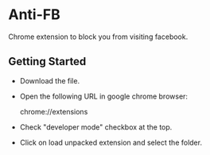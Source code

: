 # Anti-FB

Chrome extension to block you from visiting facebook.

## Getting Started

* Download the file.

* Open the following URL in google chrome browser:
  
  chrome://extensions

* Check "developer mode" checkbox at the top.

* Click on load unpacked extension and select the folder.
